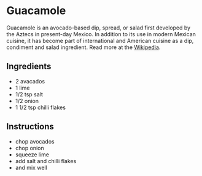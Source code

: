 # Guacamole
Guacamole is an avocado-based dip, spread, or salad first developed by the Aztecs in present-day Mexico. In addition to its use in modern Mexican cuisine, it has become part of international and American cuisine as a dip, condiment and salad ingredient. Read more at the [Wikipedia](https://en.wikipedia.org/wiki/Guacamole). 

## Ingredients
* 2 avacados
* 1 lime
* 1/2 tsp salt
* 1/2 onion
* 1 1/2 tsp chilli flakes 

## Instructions
* chop avocados
* chop onion
* squeeze lime
* add salt and chilli flakes
* and mix well
